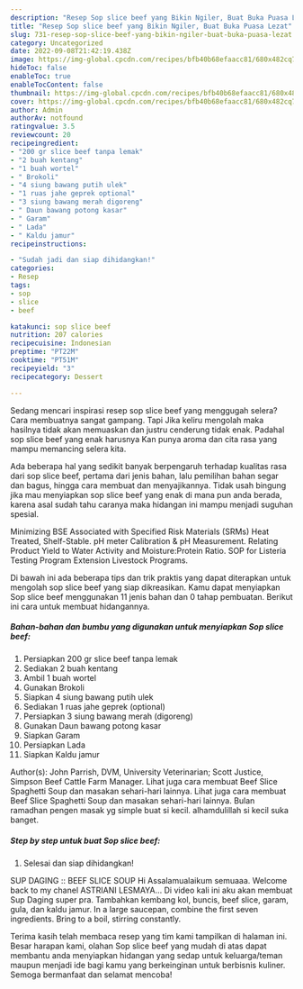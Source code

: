 ```yaml
---
description: "Resep Sop slice beef yang Bikin Ngiler, Buat Buka Puasa Lezat"
title: "Resep Sop slice beef yang Bikin Ngiler, Buat Buka Puasa Lezat"
slug: 731-resep-sop-slice-beef-yang-bikin-ngiler-buat-buka-puasa-lezat
category: Uncategorized
date: 2022-09-08T21:42:19.438Z
image: https://img-global.cpcdn.com/recipes/bfb40b68efaacc81/680x482cq70/sop-slice-beef-foto-resep-utama.jpg
hideToc: false
enableToc: true
enableTocContent: false
thumbnail: https://img-global.cpcdn.com/recipes/bfb40b68efaacc81/680x482cq70/sop-slice-beef-foto-resep-utama.jpg
cover: https://img-global.cpcdn.com/recipes/bfb40b68efaacc81/680x482cq70/sop-slice-beef-foto-resep-utama.jpg
author: Admin
authorAv: notfound
ratingvalue: 3.5
reviewcount: 20
recipeingredient:
- "200 gr slice beef tanpa lemak"
- "2 buah kentang"
- "1 buah wortel"
- " Brokoli"
- "4 siung bawang putih ulek"
- "1 ruas jahe geprek optional"
- "3 siung bawang merah digoreng"
- " Daun bawang potong kasar"
- " Garam"
- " Lada"
- " Kaldu jamur"
recipeinstructions:

- "Sudah jadi dan siap dihidangkan!"
categories:
- Resep
tags:
- sop
- slice
- beef

katakunci: sop slice beef 
nutrition: 207 calories
recipecuisine: Indonesian
preptime: "PT22M"
cooktime: "PT51M"
recipeyield: "3"
recipecategory: Dessert

---
```



Sedang mencari inspirasi resep sop slice beef yang menggugah selera? Cara membuatnya sangat gampang. Tapi Jika keliru mengolah maka hasilnya tidak akan memuaskan dan justru cenderung tidak enak. Padahal sop slice beef yang enak harusnya Kan punya aroma dan cita rasa yang mampu memancing selera kita.


Ada beberapa hal yang sedikit banyak berpengaruh terhadap kualitas rasa dari sop slice beef, pertama dari jenis bahan, lalu pemilihan bahan segar dan bagus, hingga cara membuat dan menyajikannya. Tidak usah bingung jika mau menyiapkan sop slice beef yang enak di mana pun anda berada, karena asal sudah tahu caranya maka hidangan ini mampu menjadi suguhan spesial.

Minimizing BSE Associated with Specified Risk Materials (SRMs) Heat Treated, Shelf-Stable. pH meter Calibration &amp; pH Measurement. Relating Product Yield to Water Activity and Moisture:Protein Ratio. SOP for Listeria Testing Program Extension Livestock Programs.


Di bawah ini ada beberapa tips dan trik praktis yang dapat diterapkan untuk mengolah sop slice beef yang siap dikreasikan. Kamu dapat menyiapkan Sop slice beef menggunakan 11 jenis bahan dan 0 tahap pembuatan. Berikut ini cara untuk membuat hidangannya.

<!--inarticleads1-->

##### Bahan-bahan dan bumbu yang digunakan untuk menyiapkan Sop slice beef:

1. Persiapkan 200 gr slice beef tanpa lemak
1. Sediakan 2 buah kentang
1. Ambil 1 buah wortel
1. Gunakan  Brokoli
1. Siapkan 4 siung bawang putih ulek
1. Sediakan 1 ruas jahe geprek (optional)
1. Persiapkan 3 siung bawang merah (digoreng)
1. Gunakan  Daun bawang potong kasar
1. Siapkan  Garam
1. Persiapkan  Lada
1. Siapkan  Kaldu jamur


Author(s): John Parrish, DVM, University Veterinarian; Scott Justice, Simpson Beef Cattle Farm Manager. Lihat juga cara membuat Beef Slice Spaghetti Soup dan masakan sehari-hari lainnya. Lihat juga cara membuat Beef Slice Spaghetti Soup dan masakan sehari-hari lainnya. Bulan ramadhan pengen masak yg simple buat si kecil. alhamdulillah si kecil suka banget. 

<!--inarticleads2-->

##### Step by step untuk buat Sop slice beef:


1. Selesai dan siap dihidangkan!

SUP DAGING :: BEEF SLICE SOUP Hi Assalamualaikum semuaaa. Welcome back to my chanel ASTRIANI LESMAYA… Di video kali ini aku akan membuat Sup Daging super pra. Tambahkan kembang kol, buncis, beef slice, garam, gula, dan kaldu jamur. In a large saucepan, combine the first seven ingredients. Bring to a boil, stirring constantly. 

Terima kasih telah membaca resep yang tim kami tampilkan di halaman ini. Besar harapan kami, olahan Sop slice beef yang mudah di atas dapat membantu anda menyiapkan hidangan yang sedap untuk keluarga/teman maupun menjadi ide bagi kamu yang berkeinginan untuk berbisnis kuliner. Semoga bermanfaat dan selamat mencoba!

